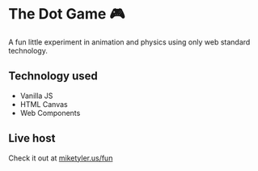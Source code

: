 # The Dot Game 🎮

A fun little experiment in animation and physics using only web standard technology.

## Technology used

* Vanilla JS
* HTML Canvas
* Web Components

## Live host

Check it out at [miketyler.us/fun](https://www.miketyler.us/fun)